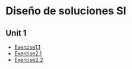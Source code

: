 # Diseño de soluciones SI

## Unit 1
- [Exercise1.1](https://deyarza.github.io/design-si/exercise1.1)
- [Exercise2.1](https://deyarza.github.io/design-si/exercise2.1)
- [Exercise2.2](https://deyarza.github.io/design-si/exercise2.2)